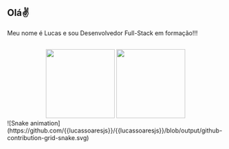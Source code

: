 ## Olá✌


Meu nome é Lucas e sou Desenvolvedor Full-Stack em formação!!!

##

<div align="center">
  <img height="160em" src="https://github-readme-stats.vercel.app/api?username=lucassoaresjs&show_icons=true&theme=omni&include_all_commits=true&count_private=true"/>
  <img height="160em" src="https://github-readme-stats.vercel.app/api/top-langs/?username=lucassoaresjs&layout=compact&langs_count=7&theme=omni&count_private=true"/>
</div>
![Snake animation](https://github.com/{{lucassoaresjs}}/{{lucassoaresjs}}/blob/output/github-contribution-grid-snake.svg)
